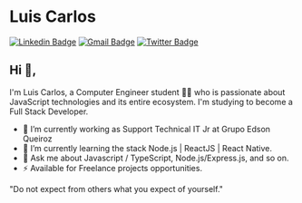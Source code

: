 # Luis Carlos
[![Linkedin Badge](https://img.shields.io/badge/-luisscarlos-0077B5?style=flat-square&logo=linkedin&logoColor=white&link=https://linkedin.com/in/luisscarlos)](https://www.linkedin.com/in/luisscarlos/)
[![Gmail Badge](https://img.shields.io/badge/-luisscarlostec@gmail.com-d14836?style=flat-square&logo=Gmail&logoColor=white&link=mailto:luisscarlostec@gmail.com)](mailto:danieltsutomu@gmail.com)
[![Twitter Badge](https://img.shields.io/badge/-luicalos-1DA1F2?style=flat-square&logo=Twitter&logoColor=white&link=https://twitter.com/luicalos)](https://twitter.com/luicalos)

## Hi 👋, 
I'm Luis Carlos, a Computer Engineer student 👨‍💻 who is passionate about JavaScript technologies and its entire ecosystem. I'm studying to become a Full Stack Developer.

- 🔭 I’m currently working as Support Technical IT Jr at Grupo Edson Queiroz
- 🌱 I’m currently learning the stack Node.js | ReactJS | React Native.
- 💬 Ask me about Javascript / TypeScript, Node.js/Express.js, and so on.
-  ⚡ Available for Freelance projects opportunities.

"Do not expect from others what you expect of yourself." 
